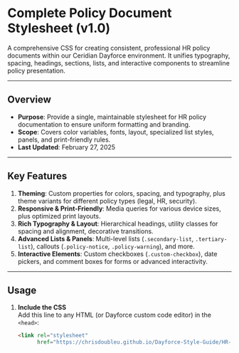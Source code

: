 # Complete Policy Document Stylesheet (v1.0)

A comprehensive CSS for creating consistent, professional HR policy documents within our Ceridian Dayforce environment. It unifies typography, spacing, headings, sections, lists, and interactive components to streamline policy presentation.

---

## Overview

- **Purpose**: Provide a single, maintainable stylesheet for HR policy documentation to ensure uniform formatting and branding.  
- **Scope**: Covers color variables, fonts, layout, specialized list styles, panels, and print-friendly rules.  
- **Last Updated**: February 27, 2025

---

## Key Features

1. **Theming**: Custom properties for colors, spacing, and typography, plus theme variants for different policy types (legal, HR, security).
2. **Responsive & Print-Friendly**: Media queries for various device sizes, plus optimized print layouts.
3. **Rich Typography & Layout**: Hierarchical headings, utility classes for spacing and alignment, decorative transitions.
4. **Advanced Lists & Panels**: Multi-level lists (`.secondary-list`, `.tertiary-list`), callouts (`.policy-notice`, `.policy-warning`), and more.
5. **Interactive Elements**: Custom checkboxes (`.custom-checkbox`), date pickers, and comment boxes for forms or advanced interactivity.

---

## Usage

1. **Include the CSS**  
   Add this line to any HTML (or Dayforce custom code editor) in the `<head>`:
   ```html
   <link rel="stylesheet"
         href="https://chrisdoubleu.github.io/Dayforce-Style-Guide/HR-Policy-Document-Stylesheet-v1.1.css">
